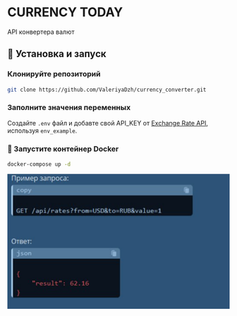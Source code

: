 # CURRENCY TODAY
API конвертера валют

## 🚀 Установка и запуск

### Клонируйте репозиторий

```bash
git clone https://github.com/ValeriyaDzh/currency_converter.git
```

### Заполните значения переменных

Создайте `.env` файл и добавте свой API_KEY от [Exchange Rate API](https://www.exchangerate-api.com/), используя `env_example`.


### 🐳 Запустите контейнер Docker

```bash
docker-compose up -d
```

![Пример запроса](img/example_request.png)